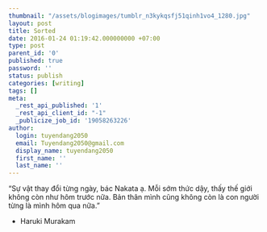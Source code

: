 ```yaml
---
thumbnail: "/assets/blogimages/tumblr_n3kykqsfj51qinh1vo4_1280.jpg"
layout: post
title: Sorted
date: 2016-01-24 01:19:42.000000000 +07:00
type: post
parent_id: '0'
published: true
password: ''
status: publish
categories: [writing]
tags: []
meta:
  _rest_api_published: '1'
  _rest_api_client_id: "-1"
  _publicize_job_id: '19058263226'
author:
  login: tuyendang2050
  email: Tuyendang2050@gmail.com
  display_name: tuyendang2050
  first_name: ''
  last_name: ''
---
```

“Sự vật thay đổi từng ngày, bác Nakata ạ. Mỗi sớm thức dậy, thấy thế giới không còn như hôm trước nữa. Bản thân mình cũng không còn là con người từng là mình hôm qua nữa.”


- Haruki Murakam
